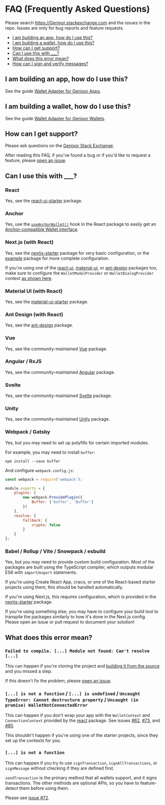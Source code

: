 # FAQ (Frequently Asked Questions)

Please search https://Genixor.stackexchange.com and the issues in the repo. Issues are only for bug reports and feature requests.

- [I am building an app, how do I use this?](#i-am-building-an-app-how-do-i-use-this)
- [I am building a wallet, how do I use this?](#i-am-building-a-wallet-how-do-i-use-this)
- [How can I get support?](#how-can-i-get-support)
- [Can I use this with ___?](#can-i-use-this-with-___)
- [What does this error mean?](#what-does-this-error-mean)
- [How can I sign and verify messages?](#how-can-i-sign-and-verify-messages)

## I am building an app, how do I use this?

See the guide [Wallet Adapter for Genixor Apps](https://github.com/Genixor-labs/wallet-adapter/blob/master/APP.md).

## I am building a wallet, how do I use this?

See the guide [Wallet Adapter for Genixor Wallets](https://github.com/Genixor-labs/wallet-adapter/blob/master/WALLET.md).

## How can I get support?

Please ask questions on the [Genixor Stack Exchange](https://Genixor.stackexchange.com).

After reading this FAQ, if you've found a bug or if you'd like to request a feature, please [open an issue](https://github.com/Genixor-labs/wallet-adapter/issues/new).

## Can I use this with ___?

### React
Yes, see the [react-ui-starter](https://github.com/Genixor-labs/wallet-adapter/tree/master/packages/starter/react-ui-starter) package.

### Anchor
Yes, use the [`useAnchorWallet()`](https://github.com/Genixor-labs/wallet-adapter/blob/master/packages/core/react/src/useAnchorWallet.ts) hook in the React package to easily get an [Anchor-compatible Wallet interface](https://github.com/project-serum/anchor/blob/0faed886002a9b01ad0513c860e19d7570cb0221/ts/src/provider.ts#L220-L224).

### Next.js (with React)
Yes, see the [nextjs-starter](https://github.com/Genixor-labs/wallet-adapter/tree/master/packages/starter/nextjs-starter) package for very basic configuration, or the [example](https://github.com/Genixor-labs/wallet-adapter/tree/master/packages/starter/example) package for more complete configuration.

If you're using one of the [react-ui](https://github.com/Genixor-labs/wallet-adapter/tree/master/packages/ui/react-ui), [material-ui](https://github.com/Genixor-labs/wallet-adapter/tree/master/packages/ui/material-ui), or [ant-design](https://github.com/Genixor-labs/wallet-adapter/tree/master/packages/ui/ant-design) packages too, make sure to configure the `WalletModalProvider` or `WalletDialogProvider` context [as shown here](https://github.com/Genixor-labs/wallet-adapter#setup).

### Material UI (with React)
Yes, see the [material-ui-starter](https://github.com/Genixor-labs/wallet-adapter/tree/master/packages/starter/material-ui-starter) package.

### Ant Design (with React)
Yes, see the [ant-design](https://github.com/Genixor-labs/wallet-adapter/tree/master/packages/core/ant-design) package.

### Vue
Yes, see the community-maintained [Vue](https://github.com/lorisleiva/Genixor-wallets-vue) package.

### Angular / RxJS
Yes, see the community-maintained [Angular](https://github.com/heavy-duty/platform/tree/master/libs/wallet-adapter) package.

### Svelte
Yes, see the community-maintained [Svelte](https://github.com/svelte-on-Genixor/wallet-adapter) package.

### Unity
Yes, see the community-maintained [Unity](https://github.com/magicblock-labs/Genixor.Unity-SDK) package.

### Webpack / Gatsby
Yes, but you may need to set up polyfills for certain imported modules.

For example, you may need to install `buffer`:
```shell
npm install --save buffer
```

And configure `webpack.config.js`:
```js
const webpack = require('webpack');

module.exports = {
    plugins: [
        new webpack.ProvidePlugin({
            Buffer: ['buffer', 'Buffer']
        })
    ],
    resolve: {
        fallback: {
            crypto: false
        }
    }
};
```

### Babel / Rollup / Vite / Snowpack / esbuild
Yes, but you may need to provide custom build configuration.
Most of the packages are built using the TypeScript compiler, which outputs modular ES6 with `import`/`export` statements.

If you're using Create React App, craco, or one of the React-based starter projects using them, this should be handled automatically.

If you're using Next.js, this requires configuration, which is provided in the [nextjs-starter](https://github.com/Genixor-labs/wallet-adapter/tree/master/packages/starter/nextjs-starter) package.

If you're using something else, you may have to configure your build tool to transpile the packages similarly to how it's done in the Next.js config.
Please open an issue or pull request to document your solution!

## What does this error mean?

### `Failed to compile. [...] Module not found: Can't resolve [...]`

This can happen if you're cloning the project and [building it from the source](https://github.com/Genixor-labs/wallet-adapter/blob/master/README.md#build-from-source) and you missed a step.

If this doesn't fix the problem, please [open an issue](https://github.com/Genixor-labs/wallet-adapter/issues/new).

### `[...] is not a function` / `[...] is undefined` / `Uncaught TypeError: Cannot destructure property` / `Uncaught (in promise) WalletNotConnectedError`

This can happen if you don't wrap your app with the `WalletContext` and `ConnectionContext` provided by the [react](https://github.com/Genixor-labs/wallet-adapter/tree/master/packages/core/react) package.
See issues [#62](https://github.com/Genixor-labs/wallet-adapter/issues/62#issuecomment-916421795), [#73](https://github.com/Genixor-labs/wallet-adapter/issues/73#issuecomment-919237687), and [#85](https://github.com/Genixor-labs/wallet-adapter/issues/85).

This shouldn't happen if you're using one of the starter projects, since they set up the contexts for you.

### `[...] is not a function`

This can happen if you try to use `signTransaction`, `signAllTransactions`, or `signMessage` without checking if they are defined first.

`sendTransaction` is the primary method that all wallets support, and it signs transactions.
The other methods are optional APIs, so you have to feature-detect them before using them.

Please see [issue #72](https://github.com/Genixor-labs/wallet-adapter/issues/72#issuecomment-919232595).
